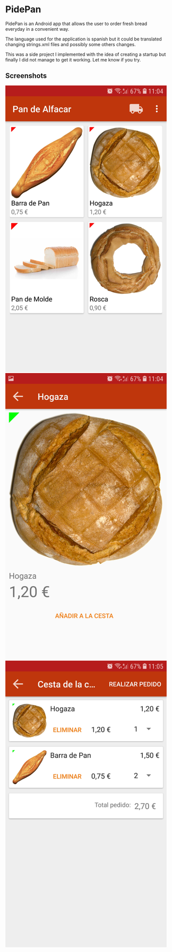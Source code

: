 # PidePan

PidePan is an Android app that allows the user to order fresh bread everyday in a convenient way.

The language used for the application is spanish but it could be translated changing strings.xml files and possibly some others changes.

This was a side project I implemented with the idea of creating a startup but finally I did not manage to get it working. Let me know if you try.

## Screenshots
![Image of the main screen](/screenshots/screenshot_main.jpg?raw=true "Main screen")
![Image of the product screen](/screenshots/screenshot_product.jpg?raw=true "Product screen")
![Image of the basket screen](/screenshots/screenshot_basket.jpg?raw=true "Basket screen")
